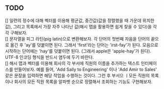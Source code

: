 ## TODO
[] 일련의 정수에 대해 벡터를 이용해 평균값, 중간값(값을 정렬했을 때 가운데 위치한 값), 그리고 목록에서 가장 자주 나타난 값(해시 맵을 활용하면 쉽게 찾을 수 있다)을 각각 구해보자.  
[] 문자열을 피그 라틴(pig latin)으로 변환해보자. 각 단어의 첫번째 자음을 단어의 끝으로 옮긴 후 'ay'를 덧붙이면 된다. 그래서 'first'라는 단어는 'irst-fay'가 된다. 모음으로 시작하는 단어에는 'hay'를 덧붙이면 된다. (그래서 apple은 'apple-hay'가 된다). UTF-8 인코딩 형식을 반드시 염두에 두기 바란다.  
[] 해시 맵과 벡터를 이용해 회사의 각 부서에 직원의 이름을 추가하는 텍스트 인터페이스를 만들어보자. 예를 들어, 'Add Sally to Engineering' 이나 'Add Amir to Sales' 같은 문장을 입력하면 해당 작업을 수행하는 것이다. 그런 후 부서으 ㅣ모든 직원의 목록이나 회사의 모든 직원 목록을 알파벳 순으로 정렬해서 조회하는 기능도 구현해보자.